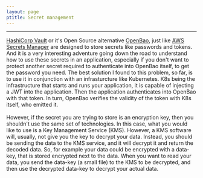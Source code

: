 ```yaml
---
layout: page
ptitle: Secret management
---
```


---

[HashiCorp Vault](https://www.vaultproject.io/) or it's Open Source alternative
[OpenBao](https://openbao.org/), just like
[AWS Secrets Manager](https://aws.amazon.com/secrets-manager/) are designed to
store secrets like passwords and tokens. And it is a very interesting adventure
going down the road to understand how to use these secrets in an application,
especially if you don't want to protect another secret required to authenticate
into OpenBao itself, to get the password you need. The best solution I found to
this problem, so far, is to use it in conjunction with an infrasturcture like
Kubernetes. K8s being the infrastructure that starts and runs your application,
it is capable of injecting a JWT into the application. Then the application
authenticates into OpenBao with that token. In turn, OpenBao verifies the
validity of the token with K8s itself, who emitted it.
<br/><br/>
However, if the secret you are trying to store is an encryption key, then you
shouldn't use the same set of technologies. In this case, what you would like to
use is a Key Management Service (KMS). However, a KMS software will, usually,
not give you the key to decrypt your data. Instead, you should be sending the
data to the KMS service, and it will decrypt it and return the decoded data. So,
for example your data could be encrypted with a data-key, that is stored
encrypted next to the data. When you want to read your data, you send the
data-key (a small file) to the KMS to be decrypted, and then use the decrypted
data-key to decrypt your actual data.
